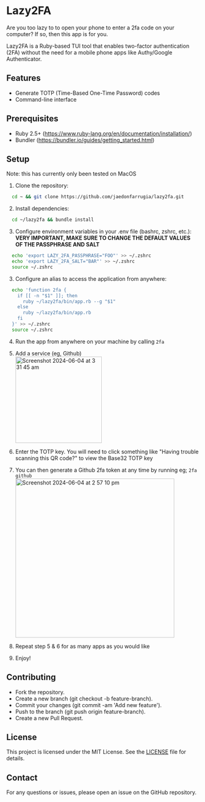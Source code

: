 # Lazy2FA

Are you too lazy to to open your phone to enter a 2fa code on your computer? If so, then this app is for you.

Lazy2FA is a Ruby-based TUI tool that enables two-factor authentication (2FA) without the need for a mobile phone apps like Authy/Google Authenticator.

## Features

- Generate TOTP (Time-Based One-Time Password) codes
- Command-line interface

## Prerequisites

- Ruby 2.5+ (https://www.ruby-lang.org/en/documentation/installation/)
- Bundler (https://bundler.io/guides/getting_started.html)

## Setup

Note: this has currently only been tested on MacOS

1. Clone the repository:

```bash
  cd ~ && git clone https://github.com/jaedonfarrugia/lazy2fa.git
```

2. Install dependencies:

```bash
  cd ~/lazy2fa && bundle install
```

3. Configure environment variables in your .env file (bashrc, zshrc, etc.):<br>
   **VERY IMPORTANT, MAKE SURE TO CHANGE THE DEFAULT VALUES OF THE PASSPHRASE AND SALT**

```bash
  echo 'export LAZY_2FA_PASSPHRASE="FOO"' >> ~/.zshrc
  echo 'export LAZY_2FA_SALT="BAR"' >> ~/.zshrc
  source ~/.zshrc
```

3. Configure an alias to access the application from anywhere:

```bash
  echo 'function 2fa {
    if [[ -n "$1" ]]; then
      ruby ~/lazy2fa/bin/app.rb --g "$1"
    else
      ruby ~/lazy2fa/bin/app.rb
    fi
  }' >> ~/.zshrc
  source ~/.zshrc
```

4. Run the app from anywhere on your machine by calling `2fa`

5. Add a service (eg, Github)<br>
   <img width="226" alt="Screenshot 2024-06-04 at 3 31 45 am" src="https://github.com/jaedonfarrugia/lazy2fa/assets/44693739/7ed5942c-2028-494a-9717-7c13bdd9dc7b">
6. Enter the TOTP key. You will need to click something like "Having trouble scanning this QR code?" to view the Base32 TOTP key
7. You can then generate a Github 2fa token at any time by running eg; `2fa github`<br>
   <img width="416" alt="Screenshot 2024-06-04 at 2 57 10 pm" src="https://github.com/jaedonfarrugia/lazy2fa/assets/44693739/4bc6b8ac-3862-4db9-8f32-a5284c0c2e70">
8. Repeat step 5 & 6 for as many apps as you would like
9. Enjoy!

## Contributing

- Fork the repository.
- Create a new branch (git checkout -b feature-branch).
- Commit your changes (git commit -am 'Add new feature').
- Push to the branch (git push origin feature-branch).
- Create a new Pull Request.

## License

This project is licensed under the MIT License. See the [LICENSE](LICENSE) file for details.

## Contact

For any questions or issues, please open an issue on the GitHub repository.
